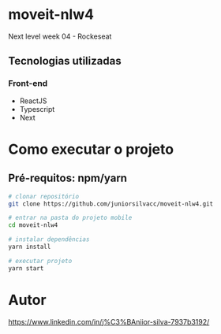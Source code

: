 # moveit-nlw4
Next level week 04 - Rockeseat

## Tecnologias utilizadas
### Front-end
  - ReactJS
  - Typescript
  - Next

# Como executar o projeto

## Pré-requitos: npm/yarn 

```bash
# clonar repositório  
git clone https://github.com/juniorsilvacc/moveit-nlw4.git

# entrar na pasta do projeto mobile
cd moveit-nlw4

# instalar dependências
yarn install

# executar projeto
yarn start
```

# Autor

https://www.linkedin.com/in/j%C3%BAniior-silva-7937b3192/
